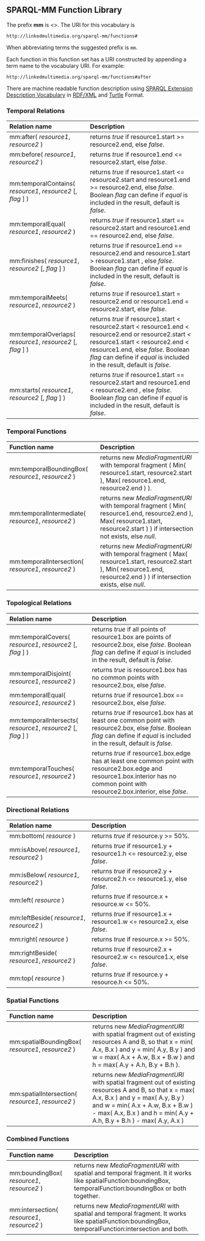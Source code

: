 ## SPARQL-MM Function Library

The prefix **mm** is <>.
The URI for this vocabulary is

```
http://linkedmultimedia.org/sparql-mm/functions#
```

When abbreviating terms the suggested prefix is `mm`.

Each function in this function set has a URI constructed by appending a term name to the vocabulary URI. For example:

```
http://linkedmultimedia.org/sparql-mm/functions#after
```

There are machine readable function description using [SPARQL Extension Description Vocabulary](http://www.ldodds.com/schemas/sparql-extension-description/) in
[RDF/XML](function.xml) and [Turtle](function.ttl) Format.

### Temporal Relations

| Relation name | Description |
| :------------ |:------------|
| mm:after( *resource1*, *resource2* ) | returns *true* if resource1.start >= resource2.end, else *false*. |
| mm:before( *resource1*, *resource2* ) | returns *true* if resource1.end <= resource2.start, else *false*. |
| mm:temporalContains( *resource1*, *resource2* [, *flag* ] ) | returns *true* if resource1.start <= resource2.start and resource1.end >= resource2.end, else *false*. Boolean *flag* can define if *equal* is included in the result, default is *false*. |
| mm:temporalEqual( *resource1*, *resource2* ) | returns *true* if resource1.start == resource2.start and resource1.end == resource2.end, else *false*. |
| mm:finishes( *resource1*, *resource2* [, *flag* ]  ) | returns *true* if resource1.end == resource2.end and resource1.start > resource1.start , else *false*. Boolean *flag* can define if *equal* is included in the result, default is *false*. |
| mm:temporalMeets( *resource1*, *resource2* ) | returns *true* if resource1.start = resource2.end or resource1.end = resource2.start, else *false*. |
| mm:temporalOverlaps( *resource1*, *resource2* [, *flag* ] ) | returns *true* if resource1.start < resource2.start < resource1.end < resource2.end or resource2.start < resource1.start < resource2.end < resource1.end, else *false*. Boolean *flag* can define if *equal* is included in the result, default is *false*. |
| mm:starts( *resource1*, *resource2* [, *flag* ]  ) | returns *true* if resource1.start == resource2.start and resource1.end < resource2.end , else *false*. Boolean *flag* can define if *equal* is included in the result, default is *false*. |

### Temporal Functions

| Function name | Description |
| :------------ |:------------|
| mm:temporalBoundingBox( *resource1*, *resource2* ) | returns new *MediaFragmentURI* with temporal fragment ( Min( resource1.start, resource2.start ), Max( resource1.end, resource2.end ) ). |
| mm:temporalIntermediate( *resource1*, *resource2* ) | returns new *MediaFragmentURI* with temporal fragment ( Min( resource1.end, resource2.end ), Max( resource1.start, resource2.start ) ) if intersection not exists, else *null*. |
| mm:temporalIntersection( *resource1*, *resource2* ) | returns new *MediaFragmentURI* with temporal fragment ( Max( resource1.start, resource2.start ), Min( resource1.end, resource2.end ) ) if intersection exists, else *null*. |

### Topological Relations

| Relation name | Description |
| :------------ |:------------|
| mm:temporalCovers( *resource1*, *resource2* [, *flag* ] ) | returns *true* if all points of resource1.box are points of resource2.box, else *false*. Boolean *flag* can define if *equal* is included in the result, default is *false*. |
| mm:temporalDisjoint( *resource1*, *resource2* ) | returns *true* is resource1.box has no common points with resource2.box, else *false*.  |
| mm:temporalEqual( *resource1*, *resource2* ) | returns *true* if resource1.box == resource2.box, else *false*. |
| mm:temporalIntersects( *resource1*, *resource2* [, *flag* ] ) | returns *true* if resource1.box has at least one common point with resource2.box, else *false*. Boolean *flag* can define if *equal* is included in the result, default is *false*. |
| mm:temporalTouches( *resource1*, *resource2* ) | returns *true* if resource1.box.edge has at least one common point with resource2.box.edge and resource1.box.interior has no common point with resource2.box.interior, else *false*. |

### Directional Relations

| Relation name | Description |
| :------------ |:------------|
| mm:bottom( *resource* ) | returns *true* if resource.y >= 50%. |
| mm:isAbove( *resource1*, *resource2* ) | returns *true* if resource1.y + resource1.h <= resource2.y, else *false*. |
| mm:isBelow( *resource1*, *resource2* ) | returns *true* if resource2.y + resource2.h <= resource1.y, else *false*. |
| mm:left( *resource* ) | returns *true* if resource.x + resource.w <= 50%. |
| mm:leftBeside( *resource1*, *resource2* ) | returns *true* if resource1.x + resource1.w <= resource2.x, else *false*. |
| mm:right( *resource* ) | returns *true* if resource.x >= 50%. |
| mm:rightBeside( *resource1*, *resource2* ) | returns *true* if resource2.x + resource2.w <= resource1.x, else *false*. |
| mm:top( *resource* ) | returns *true* if resource.y + resource.h <= 50%. |

### Spatial Functions

| Function name | Description |
| :------------ |:------------|
| mm:spatialBoundingBox( *resource1*, *resource2* ) | returns new *MediaFragmentURI* with spatial fragment out of existing resources A and B, so that x = min( A.x, B.x ) and y = min( A.y, B.y ) and w = max( A.x + A.w, B.x + B.w ) and h = max( A.y + A.h, B.y + B.h ). |
| mm:spatialIntersection( *resource1*, *resource2* ) | returns new *MediaFragmentURI* with spatial fragment out of existing resources A and B, so that x = max( A.x, B.x ) and y = max( A.y, B.y ) and w = min( A.x + A.w, B.x + B.w ) - max( A.x, B.x ) and h = min( A.y + A.h, B.y + B.h ) - max( A.y, A.x ) |

### Combined Functions

| Function name | Description |
| :------------ |:------------|
| mm:boundingBox( *resource1*, *resource2* ) | returns new *MediaFragmentURI* with spatial and temporal fragment. It it works like spatialFunction:boundingBox, temporalFunction:boundingBox or both together. |
| mm:intersection( *resource1*, *resource2* ) | returns new *MediaFragmentURI* with spatial and temporal fragment. It works like spatialFunction:boundingBox, temporalFunction:intersection and both. |